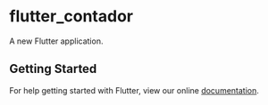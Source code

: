 # flutter_contador

A new Flutter application.

## Getting Started

For help getting started with Flutter, view our online
[documentation](https://flutter.io/).
